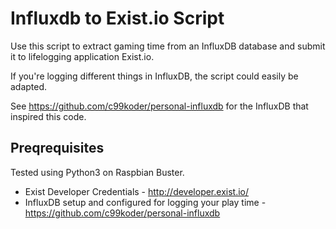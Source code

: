 # Influxdb to Exist.io Script #

Use this script to extract gaming time from an InfluxDB database and submit it to lifelogging application Exist.io.

If you're logging different things in InfluxDB, the script could easily be adapted.

See https://github.com/c99koder/personal-influxdb for the InfluxDB that inspired this code.

## Preqrequisites ##

Tested using Python3 on Raspbian Buster.

- Exist Developer Credentials - http://developer.exist.io/
- InfluxDB setup and configured for logging your play time - https://github.com/c99koder/personal-influxdb

